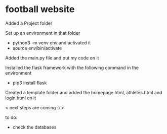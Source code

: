 # football website

Added a Project folder

Set up an environment in that folder 
  - python3 -m venv env
and activated it 
  - source env/bin/activate

Added the main.py file and put my code on it

Installed the flask framework with the following command in the environment

  - pip3 install flask 

Created a template folder and added the homepage.html, athletes.html and login.html on it

< next steps are coming :) >

to do:
- check the databases
